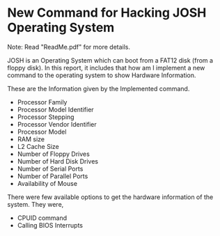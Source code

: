 New Command for Hacking JOSH Operating System
=======
Note: Read "ReadMe.pdf" for more details.

JOSH is an Operating System which can boot from a FAT12 disk (from a floppy disk). In this report, it
includes that how am I implement a new command to the operating system to show Hardware Information.

These are the Information given by the Implemented command.
* Processor Family
* Processor Model Identifier
* Processor Stepping
* Processor Vendor Identifier
* Processor Model
* RAM size
* L2 Cache Size
* Number of Floppy Drives
* Number of Hard Disk Drives
* Number of Serial Ports
* Number of Parallel Ports
* Availability of Mouse

There were few available options to get the hardware information of the system. They were,
* CPUID command
* Calling BIOS Interrupts

